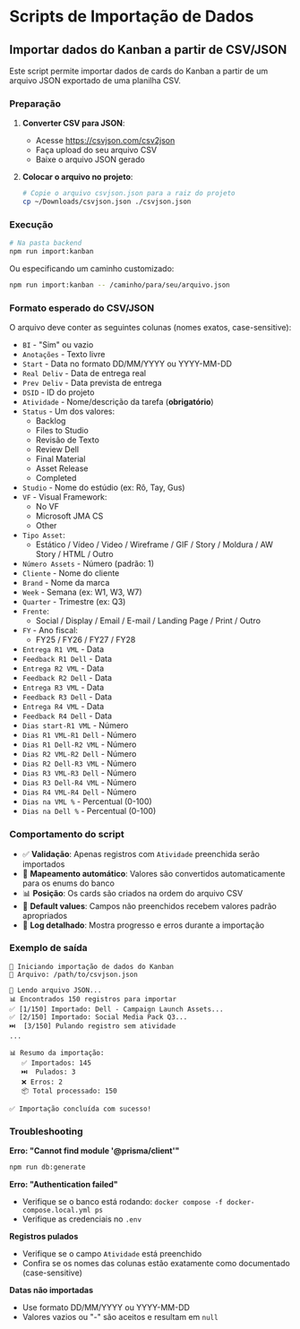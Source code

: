# Scripts de Importação de Dados

## Importar dados do Kanban a partir de CSV/JSON

Este script permite importar dados de cards do Kanban a partir de um arquivo JSON exportado de uma planilha CSV.

### Preparação

1. **Converter CSV para JSON**:
   - Acesse https://csvjson.com/csv2json
   - Faça upload do seu arquivo CSV
   - Baixe o arquivo JSON gerado

2. **Colocar o arquivo no projeto**:
   ```bash
   # Copie o arquivo csvjson.json para a raiz do projeto
   cp ~/Downloads/csvjson.json ./csvjson.json
   ```

### Execução

```bash
# Na pasta backend
npm run import:kanban
```

Ou especificando um caminho customizado:

```bash
npm run import:kanban -- /caminho/para/seu/arquivo.json
```

### Formato esperado do CSV/JSON

O arquivo deve conter as seguintes colunas (nomes exatos, case-sensitive):

- `BI` - "Sim" ou vazio
- `Anotações` - Texto livre
- `Start` - Data no formato DD/MM/YYYY ou YYYY-MM-DD
- `Real Deliv` - Data de entrega real
- `Prev Deliv` - Data prevista de entrega
- `DSID` - ID do projeto
- `Atividade` - Nome/descrição da tarefa (**obrigatório**)
- `Status` - Um dos valores:
  - Backlog
  - Files to Studio
  - Revisão de Texto
  - Review Dell
  - Final Material
  - Asset Release
  - Completed
- `Studio` - Nome do estúdio (ex: Rô, Tay, Gus)
- `VF` - Visual Framework:
  - No VF
  - Microsoft JMA CS
  - Other
- `Tipo Asset`:
  - Estático / Vídeo / Video / Wireframe / GIF / Story / Moldura / AW Story / HTML / Outro
- `Número Assets` - Número (padrão: 1)
- `Cliente` - Nome do cliente
- `Brand` - Nome da marca
- `Week` - Semana (ex: W1, W3, W7)
- `Quarter` - Trimestre (ex: Q3)
- `Frente`:
  - Social / Display / Email / E-mail / Landing Page / Print / Outro
- `FY` - Ano fiscal:
  - FY25 / FY26 / FY27 / FY28
- `Entrega R1 VML` - Data
- `Feedback R1 Dell` - Data
- `Entrega R2 VML` - Data
- `Feedback R2 Dell` - Data
- `Entrega R3 VML` - Data
- `Feedback R3 Dell` - Data
- `Entrega R4 VML` - Data
- `Feedback R4 Dell` - Data
- `Dias start-R1 VML` - Número
- `Dias R1 VML-R1 Dell` - Número
- `Dias R1 Dell-R2 VML` - Número
- `Dias R2 VML-R2 Dell` - Número
- `Dias R2 Dell-R3 VML` - Número
- `Dias R3 VML-R3 Dell` - Número
- `Dias R3 Dell-R4 VML` - Número
- `Dias R4 VML-R4 Dell` - Número
- `Dias na VML %` - Percentual (0-100)
- `Dias na Dell %` - Percentual (0-100)

### Comportamento do script

- ✅ **Validação**: Apenas registros com `Atividade` preenchida serão importados
- 🔄 **Mapeamento automático**: Valores são convertidos automaticamente para os enums do banco
- 📊 **Posição**: Os cards são criados na ordem do arquivo CSV
- 🔢 **Default values**: Campos não preenchidos recebem valores padrão apropriados
- 📝 **Log detalhado**: Mostra progresso e erros durante a importação

### Exemplo de saída

```
🚀 Iniciando importação de dados do Kanban
📂 Arquivo: /path/to/csvjson.json

📂 Lendo arquivo JSON...
📊 Encontrados 150 registros para importar
✅ [1/150] Importado: Dell - Campaign Launch Assets...
✅ [2/150] Importado: Social Media Pack Q3...
⏭️  [3/150] Pulando registro sem atividade
...

📊 Resumo da importação:
   ✅ Importados: 145
   ⏭️  Pulados: 3
   ❌ Erros: 2
   📦 Total processado: 150

✅ Importação concluída com sucesso!
```

### Troubleshooting

**Erro: "Cannot find module '@prisma/client'"**
```bash
npm run db:generate
```

**Erro: "Authentication failed"**
- Verifique se o banco está rodando: `docker compose -f docker-compose.local.yml ps`
- Verifique as credenciais no `.env`

**Registros pulados**
- Verifique se o campo `Atividade` está preenchido
- Confira se os nomes das colunas estão exatamente como documentado (case-sensitive)

**Datas não importadas**
- Use formato DD/MM/YYYY ou YYYY-MM-DD
- Valores vazios ou "-" são aceitos e resultam em `null`
